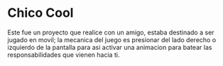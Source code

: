 # Chico Cool

Este fue un proyecto que realice con un amigo, estaba destinado a ser jugado en movil; la mecanica del juego es presionar del lado derecho o izquierdo de la pantalla para asi activar una animacion para batear las responsabilidades que vienen hacia ti.
